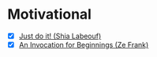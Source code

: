 # Motivational

- [x] [Just do it! (Shia Labeouf)](https://www.youtube.com/watch?v=ZXsQAXx_ao0&hd=1)
- [x] [An Invocation for Beginnings (Ze Frank)](https://www.youtube.com/watch?v=RYlCVwxoL_g&hd=1)
